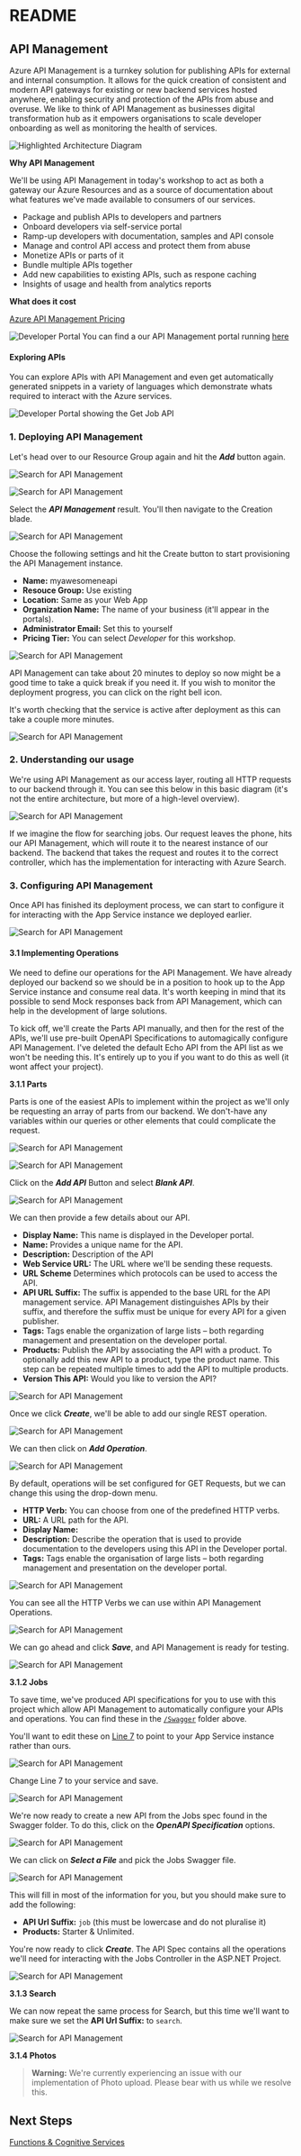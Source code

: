 # README

## API Management

Azure API Management is a turnkey solution for publishing APIs for external and internal consumption. It allows for the quick creation of consistent and modern API gateways for existing or new backend services hosted anywhere, enabling security and protection of the APIs from abuse and overuse. We like to think of API Management as businesses digital transformation hub as it empowers organisations to scale developer onboarding as well as monitoring the health of services.

![Highlighted Architecture Diagram](../.gitbook/assets/highlightedarchitecture.png)

**Why API Management**

We'll be using API Management in today's workshop to act as both a gateway our Azure Resources and as a source of documentation about what features we've made available to consumers of our services.

* Package and publish APIs to developers and partners
* Onboard developers via self-service portal
* Ramp-up developers with documentation, samples and API console
* Manage and control API access and protect them from abuse
* Monetize APIs or parts of it
* Bundle multiple APIs together
* Add new capabilities to existing APIs, such as respone caching
* Insights of usage and health from analytics reports

**What does it cost**

[Azure API Management Pricing](https://azure.microsoft.com/en-us/pricing/details/api-management/)

![Developer Portal](../.gitbook/assets/developerportal.png) You can find a our API Management portal running [here](https://contosomaintenance.portal.azure-api.net/)

#### Exploring APIs

You can explore APIs with API Management and even get automatically generated snippets in a variety of languages which demonstrate whats required to interact with the Azure services.

![Developer Portal showing the Get Job API](../.gitbook/assets/developerportalapiview.png)

### 1. Deploying API Management

Let's head over to our Resource Group again and hit the _**Add**_ button again.

![Search for API Management](../.gitbook/assets/searchforapimanagement.png)

![Search for API Management](../.gitbook/assets/apimanagmentsearchresults.png)

Select the _**API Management**_ result. You'll then navigate to the Creation blade.

![Search for API Management](../.gitbook/assets/apimanagementfillinfo.png)

Choose the following settings and hit the Create button to start provisioning the API Management instance.

* **Name:** myawesomeneapi
* **Resouce Group:** Use existing
* **Location:** Same as your Web App
* **Organization Name:** The name of your business \(it'll appear in the portals\).
* **Administrator Email:** Set this to yourself
* **Pricing Tier:** You can select _Developer_ for this workshop.

![Search for API Management](../.gitbook/assets/deploymentprogress.png)

API Management can take about 20 minutes to deploy so now might be a good time to take a quick break if you need it. If you wish to monitor the deployment progress, you can click on the right bell icon.

It's worth checking that the service is active after deployment as this can take a couple more minutes.

![Search for API Management](../.gitbook/assets/activatingservice.png)

### 2. Understanding our usage

We're using API Management as our access layer, routing all HTTP requests to our backend through it. You can see this below in this basic diagram \(it's not the entire architecture, but more of a high-level overview\).

![Search for API Management](../.gitbook/assets/requestflow.png)

If we imagine the flow for searching jobs. Our request leaves the phone, hits our API Management, which will route it to the nearest instance of our backend. The backend that takes the request and routes it to the correct controller, which has the implementation for interacting with Azure Search.

### 3. Configuring API Management

Once API has finished its deployment process, we can start to configure it for interacting with the App Service instance we deployed earlier.

![Search for API Management](../.gitbook/assets/deployed.png)

#### 3.1 Implementing Operations

We need to define our operations for the API Management. We have already deployed our backend so we should be in a position to hook up to the App Service instance and consume real data. It's worth keeping in mind that its possible to send Mock responses back from API Management, which can help in the development of large solutions.

To kick off, we'll create the Parts API manually, and then for the rest of the APIs, we'll use pre-built OpenAPI Specifications to automagically configure API Management. I've deleted the default Echo API from the API list as we won't be needing this. It's entirely up to you if you want to do this as well \(it wont affect your project\).

**3.1.1 Parts**

Parts is one of the easiest APIs to implement within the project as we'll only be requesting an array of parts from our backend. We don't-have any variables within our queries or other elements that could complicate the request.

![Search for API Management](../.gitbook/assets/addapipartsfirststep.png)

![Search for API Management](../.gitbook/assets/createblankapi.png)

Click on the _**Add API**_ Button and select _**Blank API**_.

![Search for API Management](../.gitbook/assets/addingpartsapi.png)

We can then provide a few details about our API.

* **Display Name:** This name is displayed in the Developer portal.
* **Name:** Provides a unique name for the API.
* **Description:** Description of the API
* **Web Service URL:** The URL where we'll be sending these requests.
* **URL Scheme** Determines which protocols can be used to access the API.
* **API URL Suffix:** The suffix is appended to the base URL for the API management service. API Management distinguishes APIs by their suffix, and therefore the suffix must be unique for every API for a given publisher.
* **Tags:** Tags enable the organization of large lists – both regarding management and presentation on the developer portal.
* **Products:** Publish the API by associating the API with a product. To optionally add this new API to a product, type the product name. This step can be repeated multiple times to add the API to multiple products.
* **Version This API:** Would you like to version the API?

![Search for API Management](../.gitbook/assets/newapipartscomplete.png)

Once we click _**Create**_, we'll be able to add our single REST operation.

![Search for API Management](../.gitbook/assets/emptypartsapi.png)

We can then click on _**Add Operation**_.

![Search for API Management](../.gitbook/assets/createpartsgetoperation.png)

By default, operations will be set configured for GET Requests, but we can change this using the drop-down menu.

* **HTTP Verb:** You can choose from one of the predefined HTTP verbs.
* **URL:** A URL path for the API.
* **Display Name:**
* **Description:** Describe the operation that is used to provide documentation to the developers using this API in the Developer portal.
* **Tags:** Tags enable the organisation of large lists – both regarding management and presentation on the developer portal.

![Search for API Management](../.gitbook/assets/partsoperatoinstypedropdown.png)

You can see all the HTTP Verbs we can use within API Management Operations.

![Search for API Management](../.gitbook/assets/partsoperationfilledin.png)

We can go ahead and click _**Save**_, and API Management is ready for testing.

![Search for API Management](../.gitbook/assets/partstest.png)

**3.1.2 Jobs**

To save time, we've produced API specifications for you to use with this project which allow API Management to automatically configure your APIs and operations. You can find these in the [`/Swagger`](https://github.com/MikeCodesDotNET/Mobile-Cloud-Workshop/tree/35f9f8a6612d4432090ff39dc804ce89ffc20e36/Assets/Swagger/README.md) folder above.

You'll want to edit these on [Line 7](https://github.com/MikeCodesDotNet/Mobile-Cloud-Workshop/blob/cae3c1e5366a78170eb217f897b7d4398f7bfd32/Walkthrough%20Guide/05_API_Management/Assets/Swagger/Jobs.swagger.json#L7) to point to your App Service instance rather than ours.

![Search for API Management](../.gitbook/assets/editingswaggerdef.png)

Change Line 7 to your service and save.

![Search for API Management](../.gitbook/assets/createfromopenapispec.png)

We're now ready to create a new API from the Jobs spec found in the Swagger folder. To do this, click on the _**OpenAPI Specification**_ options.

![Search for API Management](../.gitbook/assets/createfromopenapispecempty.png)

We can click on _**Select a File**_ and pick the Jobs Swagger file.

![Search for API Management](../.gitbook/assets/createapiautofilled.png)

This will fill in most of the information for you, but you should make sure to add the following:

* **API Url Suffix:** `job` \(this must be lowercase and do not pluralise it\) 
* **Products:** Starter & Unlimited.

You're now ready to click _**Create**_. The API Spec contains all the operations we'll need for interacting with the Jobs Controller in the ASP.NET Project.

![Search for API Management](../.gitbook/assets/jobscreated.png)

**3.1.3 Search**

We can now repeat the same process for Search, but this time we'll want to make sure we set the **API Url Suffix:** to `search`.

![Search for API Management](../.gitbook/assets/addingsearch.png)

**3.1.4 Photos**

> **Warning:** We're currently experiencing an issue with our implementation of Photo upload. Please bear with us while we resolve this.

## Next Steps

[Functions & Cognitive Services](https://github.com/MikeCodesDotNET/Mobile-Cloud-Workshop/tree/35f9f8a6612d4432090ff39dc804ce89ffc20e36/Walkthrough%20Guide/06%20Functions%20and%20Cognitive%20Services/README.md)

